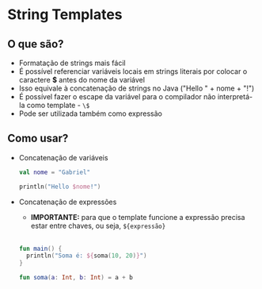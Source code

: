 # String Templates

## O que são?

* Formatação de strings mais fácil
* É possível referenciar variáveis locais em strings literais por colocar o caractere **$** antes do nome da variável
* Isso equivale à concatenação de strings no Java ("Hello " + nome + "!")
* É possível fazer o escape da variável para o compilador não interpretá-la como template - ```\$```
* Pode ser utilizada também como expressão

## Como usar?

* Concatenação de variáveis
  ```kotlin
  val nome = "Gabriel"
  
  println("Hello $nome!")
  ```
  
* Concatenação de expressões

  * **IMPORTANTE:** para que o template funcione a expressão precisa estar entre chaves, ou seja, ```${expressão}```

  <br>

  ```kotlin
  fun main() {
    println("Soma é: ${soma(10, 20)}")
  }
  
  fun soma(a: Int, b: Int) = a + b
  ```
